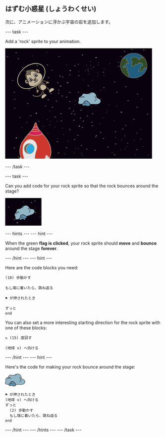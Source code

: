 ## はずむ小惑星 (しょうわくせい)

次に、アニメーションに浮かぶ宇宙の岩を追加します。

\--- task \---

Add a 'rock' sprite to your animation.

![Adding a rock sprite](images/space-rock-sprite.png)

\--- /task \---

\--- task \---

Can you add code for your rock sprite so that the rock bounces around the stage?

![Testing a bouncing rock](images/space-bounce-test.png)

\--- hints \--- \--- hint \---

When the green **flag is clicked**, your rock sprite should **move** and **bounce** around the stage **forever**.

\--- /hint \--- \--- hint \---

Here are the code blocks you need:

```blocks3
(10) 歩動かす

もし端に着いたら、跳ね返る

⚑ が押されたとき

ずっと
end
```

You can also set a more interesting starting direction for the rock sprite with one of these blocks:

```blocks3
↻ (15) 度回す

(地球 v) へ向ける
```

\--- /hint \--- \--- hint \---

Here's the code for making your rock bounce around the stage:

![Rock sprite](images/sprite-rock.png)

```blocks3
⚑ が押されたとき
(地球 v) へ向ける
ずっと 
  (2) 歩動かす
  もし端に着いたら、跳ね返る
end
```

\--- /hint \--- \--- /hints \--- \--- /task \---